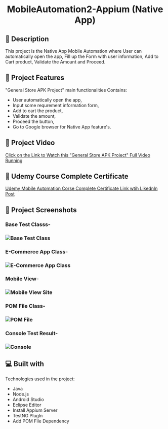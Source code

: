 # 
<h1 id="title" align="center">MobileAutomation2-Appium (Native App) </h1>

 <!--<p align="center"><img src="https://socialify.git.ci/shantokumarsaha123/Web-Automation-Selenium-java-amazon/image?forks=1&amp;issues=1&amp;language=1&amp;name=1&amp;owner=1&amp;pulls=1&amp;stargazers=1&amp;theme=Light" alt="project-image"></p> -->


<h2>📝 Description</h2> 
This project is the Native App Mobile Automation where User can automatically open the app, Fill up the Form with user information, Add to Cart product, Validate the Amount and Proceed.


<h2>🚀 Project Features</h2>

"General Store APK Project" main functionalities Contains: 

*  User automatically open the app,
*  Input some requrement information form,
*  Add to cart the product,
*  Validate the amount,
*  Proceed the button,
*  Go to Google browser for Native App feature's.


<h2>📸 Project Video</h2>

[Click on the Link to Watch this "General Store APK Project" Full Video Running](https://drive.google.com/file/d/13OGRhXEKOLGfqJpBH-QuzCRrfxCE0hTc/view?usp=sharing)

<h2>📸 Udemy Course Complete Certificate</h2>

[Udemy Mobile Automation Corse Complete Certificate Link wtih LikednIn Post](https://www.linkedin.com/posts/shanto-kumar-saha_mobileautomation-appium-mobiletesting-activity-7187521065777074178-1axU?utm_source=share&utm_medium=member_desktop)


<h2>📸 Project Screenshots</h2>


<h3> Base Test Classs- <h3>

![Base Test  Class](https://github.com/shanto-kumar-saha/MobileAutomation2-Appium/assets/122052172/b1395ac0-5954-408c-a32c-24350e3dac4e)

<h3> E-Commerce App Class- <h3>

![E-Commerce App Class](https://github.com/shanto-kumar-saha/MobileAutomation2-Appium/assets/122052172/4a4b83b2-50d0-4c09-b7cd-6da54e735f12)



<h3> Mobile View- <h3>

![Mobile View Site](https://github.com/shanto-kumar-saha/MobileAutomation2-Appium/assets/122052172/c28b181d-b805-406b-9014-dc917f2030ab)

<h3> POM File Class- <h3>

![POM File](https://github.com/shanto-kumar-saha/MobileAutomation2-Appium/assets/122052172/fa6f14c5-4a02-4a48-8656-030cfa2fb426)


<h3> Console Test Result- <h3>

![Console](https://github.com/shanto-kumar-saha/MobileAutomation2-Appium/assets/122052172/e19ac6b6-a081-41ae-88ff-650545e9a1ec)





 <!--<h2>🛠️ Installation Steps:</h2>

<p>1. Download &amp; Install Appium.</p>

<p>2. Download collection &amp; Environment file from here.</p>

<p>3. Open those file in Postman</p>

<p>4. Run the project in Postman.</p>

<p>5. To generate HTML report install Newman in your OS.</p>-->



  
  
<h2>💻 Built with</h2>

Technologies used in the project:

*   Java
*   Node.js
*   Android Studio
*   Eclipse Editor
*   Install Appium Server
*   TestNG PlugIn 
*   Add POM File Dependency

